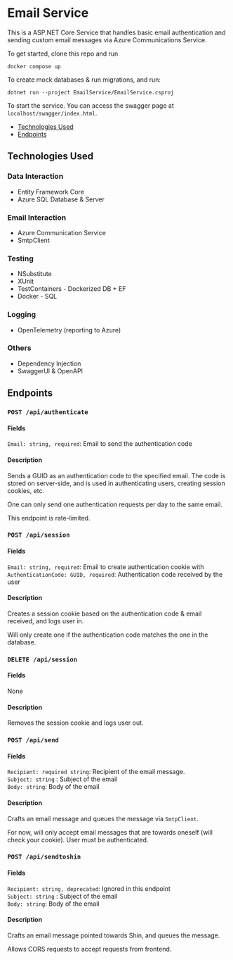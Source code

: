 # Email Service

This is a ASP.NET Core Service that handles basic email authentication and sending custom email messages via Azure Communications Service.

To get started, clone this repo and run

```
docker compose up
```

To create mock databases & run migrations, and run:

```
dotnet run --project EmailService/EmailService.csproj
```

To start the service. You can access the swagger page at `localhost/swagger/index.html`.

- [Technologies Used](#technologies-used)
- [Endpoints](#endpoints)

## Technologies Used

### Data Interaction
- Entity Framework Core
- Azure SQL Database & Server

### Email Interaction
- Azure Communication Service
- SmtpClient

### Testing
- NSubstitute
- XUnit
- TestContainers - Dockerized DB + EF
- Docker - SQL

### Logging
- OpenTelemetry (reporting to Azure)

### Others
- Dependency Injection
- SwaggerUI & OpenAPI 

## Endpoints

### `POST /api/authenticate`

#### Fields
`Email: string, required`: Email to send the authentication code

#### Description
Sends a GUID as an authentication code to the specified email. The code is stored on server-side, and is used in authenticating users, creating session cookies, etc.

One can only send one authentication requests per day to the same email. 

This endpoint is rate-limited.

### `POST /api/session`

#### Fields
`Email: string, required`: Email to create authentication cookie with\
`AuthenticationCode: GUID, required`: Authentication code received by the user

#### Description
Creates a session cookie based on the authentication code & email received, and logs user in.

Will only create one if the authentication code matches the one in the database.

### `DELETE /api/session`

#### Fields
None

#### Description
Removes the session cookie and logs user out.

### `POST /api/send`

#### Fields
`Recipient: required string`: Recipient of the email message.\
`Subject: string` : Subject of the email\
`Body: string`: Body of the email

#### Description

Crafts an email message and queues the message via `SmtpClient`.

For now, will only accept email messages that are towards oneself (will check your cookie). User must be authenticated.

### `POST /api/sendtoshin`

#### Fields
`Recipient: string, deprecated`: Ignored in this endpoint\
`Subject: string` : Subject of the email\
`Body: string`: Body of the email

#### Description
Crafts an email message pointed towards Shin, and queues the message.

Allows CORS requests to accept requests from frontend.
